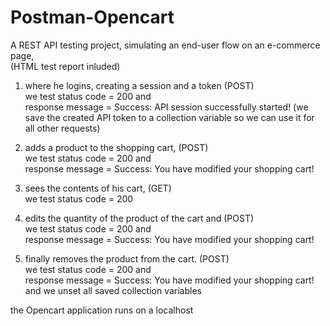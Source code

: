 # Postman-Opencart

A REST API testing project, simulating an end-user flow on an e-commerce page,   
(HTML test report inluded)  

1) where he logins, creating a session and a token (POST)  
   we test status code = 200 and  
   response message = Success: API session successfully started!
   (we save the created API token to a collection variable so we can use it for all other requests)
   
3) adds a product to the shopping cart, (POST)  
   we test status code = 200 and  
   response message = Success: You have modified your shopping cart!  
   
4) sees the contents of his cart, (GET)  
  we test status code = 200   

5) edits the quantity of the product of the cart and (POST)  
   we test status code = 200 and  
   response message = Success: You have modified your shopping cart!  
     
8) finally removes the product from the cart. (POST)  
   we test status code = 200 and  
   response message = Success: You have modified your shopping cart!  
   and we unset all saved collection variables
   
the Opencart application runs on a localhost  
